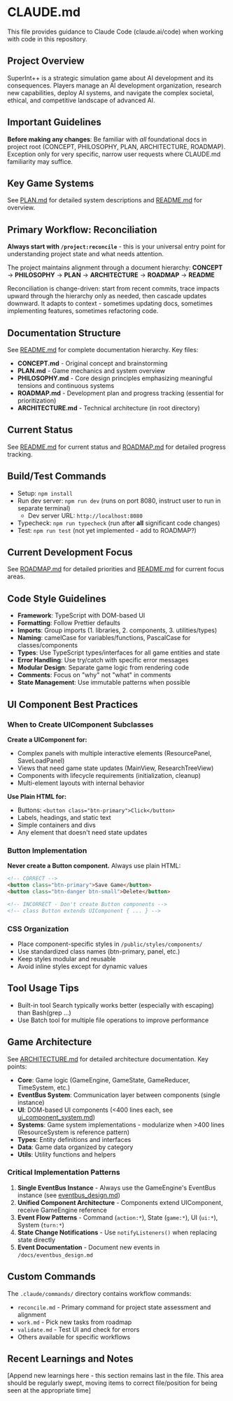 # CLAUDE.md

This file provides guidance to Claude Code (claude.ai/code) when working with code in this repository.

## Project Overview

SuperInt++ is a strategic simulation game about AI development and its consequences. Players manage an AI development organization, research new capabilities, deploy AI systems, and navigate the complex societal, ethical, and competitive landscape of advanced AI.

## Important Guidelines

**Before making any changes**: Be familiar with *all* foundational docs in project root (CONCEPT, PHILOSOPHY, PLAN, ARCHITECTURE, ROADMAP). Exception only for very specific, narrow user requests where CLAUDE.md familiarity may suffice.

## Key Game Systems

See [PLAN.md](PLAN.md) for detailed system descriptions and [README.md](README.md#key-game-systems) for overview.

## Primary Workflow: Reconciliation

**Always start with `/project:reconcile`** - this is your universal entry point for understanding project state and what needs attention.

The project maintains alignment through a document hierarchy:
**CONCEPT** → **PHILOSOPHY** → **PLAN** → **ARCHITECTURE** → **ROADMAP** → **README**

Reconciliation is change-driven: start from recent commits, trace impacts upward through the hierarchy only as needed, then cascade updates downward. It adapts to context - sometimes updating docs, sometimes implementing features, sometimes refactoring code.

## Documentation Structure

See [README.md](README.md#documentation-structure) for complete documentation hierarchy. Key files:
- **CONCEPT.md** - Original concept and brainstorming
- **PLAN.md** - Game mechanics and system overview
- **PHILOSOPHY.md** - Core design principles emphasizing meaningful tensions and continuous systems
- **ROADMAP.md** - Development plan and progress tracking (essential for prioritization)
- **ARCHITECTURE.md** - Technical architecture (in root directory)

## Current Status

See [README.md](README.md#current-development-status) for current status and [ROADMAP.md](ROADMAP.md) for detailed progress tracking.

## Build/Test Commands

- Setup: `npm install`
- Run dev server: `npm run dev` (runs on port 8080, instruct user to run in separate terminal)
  - Dev server URL: `http://localhost:8080`
- Typecheck: `npm run typecheck` (run after **all** significant code changes)
- Test: `npm run test` (not yet implemented - add to ROADMAP?)

## Current Development Focus

See [ROADMAP.md](ROADMAP.md) for detailed priorities and [README.md](README.md#current-focus) for current focus areas.

## Code Style Guidelines

- **Framework**: TypeScript with DOM-based UI
- **Formatting**: Follow Prettier defaults
- **Imports**: Group imports (1. libraries, 2. components, 3. utilities/types)
- **Naming**: camelCase for variables/functions, PascalCase for classes/components
- **Types**: Use TypeScript types/interfaces for all game entities and state
- **Error Handling**: Use try/catch with specific error messages
- **Modular Design**: Separate game logic from rendering code
- **Comments**: Focus on "why" not "what" in comments
- **State Management**: Use immutable patterns when possible

## UI Component Best Practices

### When to Create UIComponent Subclasses

**Create a UIComponent for:**
- Complex panels with multiple interactive elements (ResourcePanel, SaveLoadPanel)
- Views that need game state updates (MainView, ResearchTreeView)
- Components with lifecycle requirements (initialization, cleanup)
- Multi-element layouts with internal behavior

**Use Plain HTML for:**
- Buttons: `<button class="btn-primary">Click</button>`
- Labels, headings, and static text
- Simple containers and divs
- Any element that doesn't need state updates

### Button Implementation

**Never create a Button component.** Always use plain HTML:

```html
<!-- CORRECT -->
<button class="btn-primary">Save Game</button>
<button class="btn-danger btn-small">Delete</button>

<!-- INCORRECT - Don't create Button components -->
<!-- class Button extends UIComponent { ... } -->
```

### CSS Organization

- Place component-specific styles in `/public/styles/components/`
- Use standardized class names (btn-primary, panel, etc.)
- Keep styles modular and reusable
- Avoid inline styles except for dynamic values

## Tool Usage Tips

- Built-in tool Search typically works better (especially with escaping) than Bash(grep ...)
- Use Batch tool for multiple file operations to improve performance

## Game Architecture

See [ARCHITECTURE.md](ARCHITECTURE.md) for detailed architecture documentation. Key points:

- **Core**: Game logic (GameEngine, GameState, GameReducer, TimeSystem, etc.)
- **EventBus System**: Communication layer between components (single instance)
- **UI**: DOM-based UI components (<400 lines each, see [ui_component_system.md](docs/ui_component_system.md))
- **Systems**: Game system implementations - modularize when >400 lines (ResourceSystem is reference pattern)
- **Types**: Entity definitions and interfaces
- **Data**: Game data organized by category
- **Utils**: Utility functions and helpers

### Critical Implementation Patterns

1. **Single EventBus Instance** - Always use the GameEngine's EventBus instance (see [eventbus_design.md](docs/eventbus_design.md))
2. **Unified Component Architecture** - Components extend UIComponent, receive GameEngine reference
3. **Event Flow Patterns** - Command (`action:*`), State (`game:*`), UI (`ui:*`), System (`turn:*`)  
4. **State Change Notifications** - Use `notifyListeners()` when replacing state directly
5. **Event Documentation** - Document new events in `/docs/eventbus_design.md`

## Custom Commands

The `.claude/commands/` directory contains workflow commands:
- `reconcile.md` - Primary command for project state assessment and alignment
- `work.md` - Pick new tasks from roadmap
- `validate.md` - Test UI and check for errors
- Others available for specific workflows

## Recent Learnings and Notes
[Append new learnings here - this section remains last in the file. This area should be regularly swept, moving items to correct file/position for being seen at the appropriate time]